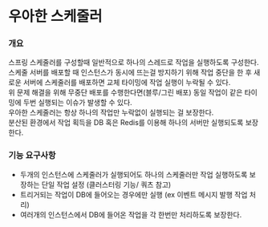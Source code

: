# 우아한 스케줄러

### 개요

스프링 스케줄러를 구성할때 일반적으로 하나의 스레드로 작업을 실행하도록 구성한다. </br>
스케줄 서버를 배포할 때 인스턴스가 동시에 뜨는걸 방지하기 위해 작업 중단을 한 후 새로운 서버에 스케줄러를 배포하면 교체 타이밍에 작업 실행이 누락될 수 있다. </br>
위 문제 해결을 위해 무중단 배포를 수행한다면(블루/그린 배포) 동일 작업이 같은 타이밍에 두번 실행되는 이슈가 발생할 수 있다.</br>
우아한 스케줄러는 항상 하나의 작업만 누락없이 실행되는 걸 보장한다. </br>
분산된 환경에서 작업 획득을 DB 혹은 Redis를 이용해 하나의 서버만 실행되도록 보장한다.</br>



### 기능 요구사항
- 두개의 인스턴스에 스케줄러가 실행되어도 하나의 스케줄러만 작업 실행하도록 보장하는 단일 작업 설정 (클러스터링 기능/ 쿼츠 참고)
- 트리거되는 작업이 DB에 들어오는 경우에만 실행 (ex 이벤트 메시지 발행 작업 처리) 
- 여러개의 인스턴스에서 DB에 들어온 작업을 각 한번만 처리하도록 보장한다.   
